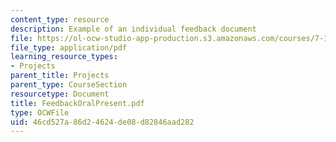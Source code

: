 ```yaml
---
content_type: resource
description: Example of an individual feedback document
file: https://ol-ocw-studio-app-production.s3.amazonaws.com/courses/7-13-experimental-microbial-genetics-fall-2003/46cd527a86d24624de08d82846aad282_FeedbackOralPresent.pdf
file_type: application/pdf
learning_resource_types:
- Projects
parent_title: Projects
parent_type: CourseSection
resourcetype: Document
title: FeedbackOralPresent.pdf
type: OCWFile
uid: 46cd527a-86d2-4624-de08-d82846aad282
---
```

